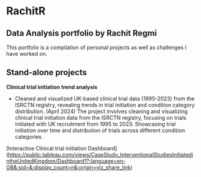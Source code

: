 # RachitR

**Data Analysis portfolio by Rachit Regmi**
----------------------------------------------

This portfolio is a compilation of personal projects as well as challenges I have worked on.

**Stand-alone projects**
-------------------------------------------------


**Clinical trial initiation trend analysis**

- Cleaned and visualized UK-based clinical trial data (1995-2023) from the ISRCTN registry, revealing trends in trial initiation and condition category distribution. (April 2024)
The project involves cleaning and visualizing clinical trial initiation data from the ISRCTN registry, focusing on trials initiated with UK recruitment from 1995 to 2023. Showcasing trial initiation over time and distribution of trials across different condition categories.

[Interactive Clinical trial initiation Dashboard] (https://public.tableau.com/views/CaseStudy_InterventionalStudiesInitiatedintheUnitedKingdom/Dashboard1?:language=en-GB&:sid=&:display_count=n&:origin=viz_share_link)
